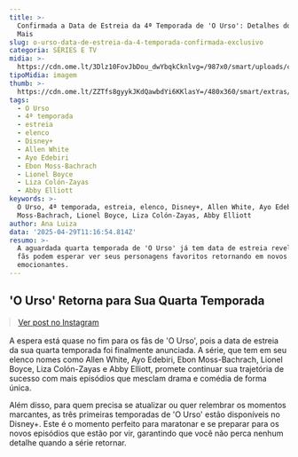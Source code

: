 ```yaml
---
title: >-
  Confirmada a Data de Estreia da 4ª Temporada de 'O Urso': Detalhes do Elenco e
  Mais
slug: o-urso-data-de-estreia-da-4-temporada-confirmada-exclusivo
categoria: SÉRIES E TV
midia: >-
  https://cdn.ome.lt/3Dlz10FovJbDou_dwYbqkCknlvg=/987x0/smart/uploads/conteudo/fotos/IMG_7326.jpeg
tipoMidia: imagem
thumb: >-
  https://cdn.ome.lt/ZZTfs8gyykJKdQawbdYi6KKlasY=/480x360/smart/extras/conteudos/IMG_7326.jpeg
tags:
  - O Urso
  - 4ª temporada
  - estreia
  - elenco
  - Disney+
  - Allen White
  - Ayo Edebiri
  - Ebon Moss-Bachrach
  - Lionel Boyce
  - Liza Colón-Zayas
  - Abby Elliott
keywords: >-
  O Urso, 4ª temporada, estreia, elenco, Disney+, Allen White, Ayo Edebiri, Ebon
  Moss-Bachrach, Lionel Boyce, Liza Colón-Zayas, Abby Elliott
author: Ana Luiza
data: '2025-04-29T11:16:54.814Z'
resumo: >-
  A aguardada quarta temporada de 'O Urso' já tem data de estreia revelada, e
  fãs podem esperar ver seus personagens favoritos retornando em novos episódios
  emocionantes.
---
```


## 'O Urso' Retorna para Sua Quarta Temporada

<blockquote class="instagram-media" data-instgrm-permalink="https://www.instagram.com/reel/DJA5V1qIxbH/" data-instgrm-version="14" style="width:100%; max-width:540px; margin:1rem auto;"><a href="https://www.instagram.com/reel/DJA5V1qIxbH/">Ver post no Instagram</a></blockquote>

A espera está quase no fim para os fãs de 'O Urso', pois a data de estreia da sua quarta temporada foi finalmente anunciada. A série, que tem em seu elenco nomes como Allen White, Ayo Edebiri, Ebon Moss-Bachrach, Lionel Boyce, Liza Colón-Zayas e Abby Elliott, promete continuar sua trajetória de sucesso com mais episódios que mesclam drama e comédia de forma única.

Além disso, para quem precisa se atualizar ou quer relembrar os momentos marcantes, as três primeiras temporadas de 'O Urso' estão disponíveis no Disney+. Este é o momento perfeito para maratonar e se preparar para os novos episódios que estão por vir, garantindo que você não perca nenhum detalhe quando a série retornar.
